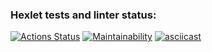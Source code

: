 ### Hexlet tests and linter status:
[![Actions Status](https://github.com/1tanat/java-project-61/actions/workflows/hexlet-check.yml/badge.svg)](https://github.com/1tanat/java-project-61/actions)
[![Maintainability](https://api.codeclimate.com/v1/badges/0d96e6a2d10ed217290b/maintainability)](https://codeclimate.com/github/1tanat/java-project-61/maintainability)
[![asciicast](https://asciinema.org/a/PTFhVX3q2KskLCg70UKINY0mc.svg)](https://asciinema.org/a/PTFhVX3q2KskLCg70UKINY0mc)
